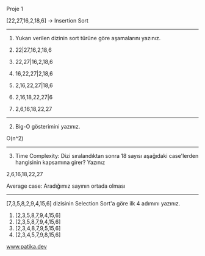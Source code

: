 Proje 1

[22,27,16,2,18,6] -> Insertion Sort

***
1. Yukarı verilen dizinin sort türüne göre aşamalarını yazınız.

1. 22|27,16,2,18,6
2. 22,27|16,2,18,6
3. 16,22,27|2,18,6
4. 2,16,22,27|18,6
5. 2,16,18,22,27|6
6. 2,6,16,18,22,27

***
2. Big-O gösterimini yazınız.

O(n^2)

***
3. Time Complexity: Dizi sıralandıktan sonra 18 sayısı aşağıdaki case'lerden hangisinin kapsamına girer? Yazınız

 2,6,16,18,22,27
 
Average case: Aradığımız sayının ortada olması
  
 *** 

[7,3,5,8,2,9,4,15,6] dizisinin Selection Sort'a göre ilk 4 adımını yazınız.

1. [2,3,5,8,7,9,4,15,6] 
2. [2,3,5,8,7,9,4,15,6]
3. [2,3,4,8,7,9,5,15,6] 
4. [2,3,4,5,7,9,8,15,6]  


www.patika.dev